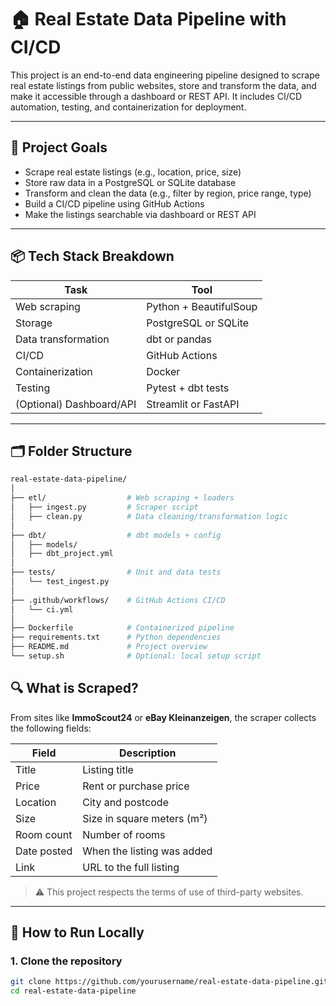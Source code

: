# 🏠 Real Estate Data Pipeline with CI/CD

This project is an end-to-end data engineering pipeline designed to scrape real estate listings from public websites, store and transform the data, and make it accessible through a dashboard or REST API. It includes CI/CD automation, testing, and containerization for deployment.

---

## 🧩 Project Goals

- Scrape real estate listings (e.g., location, price, size)
- Store raw data in a PostgreSQL or SQLite database
- Transform and clean the data (e.g., filter by region, price range, type)
- Build a CI/CD pipeline using GitHub Actions
- Make the listings searchable via dashboard or REST API

---

## 📦 Tech Stack Breakdown

| Task                     | Tool                          |
|--------------------------|-------------------------------|
| Web scraping             | Python + BeautifulSoup        |
| Storage                  | PostgreSQL or SQLite          |
| Data transformation      | dbt or pandas                 |
| CI/CD                    | GitHub Actions                |
| Containerization         | Docker                        |
| Testing                  | Pytest + dbt tests            |
| (Optional) Dashboard/API | Streamlit or FastAPI          |

---

## 🗂️ Folder Structure

```bash
real-estate-data-pipeline/
│
├── etl/                  # Web scraping + loaders
│   ├── ingest.py         # Scraper script
│   ├── clean.py          # Data cleaning/transformation logic
│
├── dbt/                  # dbt models + config
│   ├── models/
│   ├── dbt_project.yml
│
├── tests/                # Unit and data tests
│   └── test_ingest.py
│
├── .github/workflows/    # GitHub Actions CI/CD
│   └── ci.yml
│
├── Dockerfile            # Containerized pipeline
├── requirements.txt      # Python dependencies
├── README.md             # Project overview
└── setup.sh              # Optional: local setup script
```

## 🔍 What is Scraped?

From sites like **ImmoScout24** or **eBay Kleinanzeigen**, the scraper collects the following fields:

| Field        | Description                            |
|--------------|----------------------------------------|
| Title        | Listing title                          |
| Price        | Rent or purchase price                 |
| Location     | City and postcode                      |
| Size         | Size in square meters (m²)             |
| Room count   | Number of rooms                        |
| Date posted  | When the listing was added             |
| Link         | URL to the full listing                |

> ⚠️ This project respects the terms of use of third-party websites.

---

## 🚀 How to Run Locally

### 1. Clone the repository

```bash
git clone https://github.com/yourusername/real-estate-data-pipeline.git
cd real-estate-data-pipeline
```
